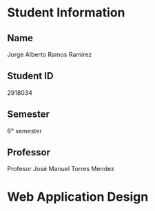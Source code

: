 # Student Information

## Name
Jorge Alberto Ramos Ramirez

## Student ID
2918034

## Semester
6° semester

## Professor
Profesor José Manuel Torres Mendez

# Web Application Design
